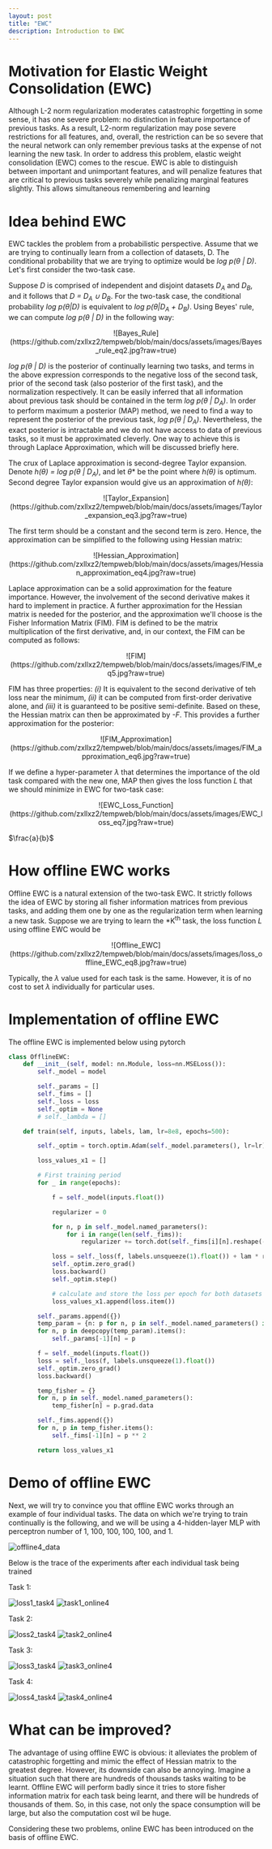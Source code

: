 ```yaml
---
layout: post
title: "EWC"
description: Introduction to EWC
---
```




Motivation for Elastic Weight Consolidation (EWC)
============
Although L-2 norm regularization moderates catastrophic forgetting in some sense, it has one severe problem: no distinction in feature importance
of previous tasks. As a result, L2-norm regularization may pose severe restrictions for all features, and, overall, the restriction can be so severe that the
neural network can only remember previous tasks at the expense of not learning the new task. In order to address this problem,
elastic weight consolidation (EWC) comes to the rescue. EWC is able to distinguish between important and unimportant features, and will
penalize features that are critical to previous tasks severely while penalizing marginal features slightly. This allows simultaneous remembering and learning



Idea behind EWC
============

EWC tackles the problem from a probabilistic perspective. Assume that we are trying to continually learn from a collection of datasets, D. The
conditional probability that we are trying to optimize would be *<span>log p(θ | D)</span>*. Let's first consider the two-task case.

Suppose *<span>D</span>* is comprised of independent and disjoint datasets *<span>D<sub>A</sub></span>* and
*<span>D<sub>B</sub></span>*, and it follows that *<span>D = D<sub>A</sub> ∪ D<sub>B</sub></span>*. For the 
two-task case, the conditional probability *<span>log p(θ|D)</span>* is equivalent to *<span>log p(θ|D<sub>A</sub> + D<sub>B</sub>)</span>*.
Using Beyes' rule, we can compute *<span>log p(θ | D)</span>* in the following way:

<p align="center">
![Bayes_Rule](https://github.com/zxllxz2/tempweb/blob/main/docs/assets/images/Bayes_rule_eq2.jpg?raw=true)
</p>

*<span>log p(θ | D)</span>* is the posterior of continually learning two tasks, and terms in the above expression
corresponds to the negative loss of the second task, prior of the second task (also posterior of the first task),
and the normalization respectively. It can be easily inferred that all information about previous task should be contained
in the term *<span>log p(θ | D<sub>A</sub>)</span>*. In order to perform maximum a posterior (MAP) method, we need to find 
a way to represent the posterior of the previous task, *<span>log p(θ | D<sub>A</sub>)</span>*. Nevertheless, the exact posterior is intractable and 
we do not have access to data of previous tasks, so it must be approximated cleverly. One way to achieve this is through Laplace 
Approximation, which will be discussed briefly here.

The crux of Laplace approximation is second-degree Taylor expansion. Denote *<span> h(θ) = log p(θ | D<sub>A</sub>)</span>*, and let *<span>θ*</span>* be the point where *<span>h(θ)</span>*
is optimum. Second degree Taylor expansion would give us an approximation of *<span>h(θ)</span>*:

<p align="center">
![Taylor_Expansion](https://github.com/zxllxz2/tempweb/blob/main/docs/assets/images/Taylor_expansion_eq3.jpg?raw=true)
</p>

The first term should be a constant and the second term is zero. Hence, the approximation can be simplified
to the following using Hessian matrix:

<p align="center">
![Hessian_Approximation](https://github.com/zxllxz2/tempweb/blob/main/docs/assets/images/Hessian_approximation_eq4.jpg?raw=true)
</p>

Laplace approximation can be a solid approximation for the feature importance. However, the involvement
of the second derivative makes it hard to implement in practice. A further approximation for the Hessian
matrix is needed for the posterior, and the approximation we'll choose is the Fisher Information Matrix (FIM).
FIM is defined to be the matrix multiplication of the first derivative, and, in our context, the FIM can be computed
as follows:

<p align="center">
![FIM](https://github.com/zxllxz2/tempweb/blob/main/docs/assets/images/FIM_eq5.jpg?raw=true)
</p>

FIM has three properties: *<span>(i)</span>* It is equivalent to the second derivative of teh loss near the 
minimum, *<span>(ii)</span>* it can be computed from first-order derivative alone, and *<span>(iii)</span>* it 
is guaranteed to be positive semi-definite. Based on these, the Hessian matrix can then be approximated by *<span>-F</span>*.
This provides a further approximation for the posterior:

<p align="center">
![FIM_Approximation](https://github.com/zxllxz2/tempweb/blob/main/docs/assets/images/FIM_approximation_eq6.jpg?raw=true)
</p>

If we define a hyper-parameter *<span>λ</span>* that determines the importance of the old task compared with the new one, 
MAP then gives the loss function *<span>L</span>* that we should minimize in EWC for two-task case:

<p align="center">
![EWC_Loss_Function](https://github.com/zxllxz2/tempweb/blob/main/docs/assets/images/EWC_loss_eq7.jpg?raw=true)
</p>

$\frac{a}{b}$


How offline EWC works
============

Offline EWC is a natural extension of the two-task EWC. It strictly follows the idea of EWC by storing all fisher information matrices from previous tasks,
and adding them one by one as the regularization term when learning a new task. Suppose we are trying to learn the *<span>K<sup>th</sup> task, the 
loss function *<span>L</span>* using offline EWC would be

<p align="center">
    ![Offline_EWC](https://github.com/zxllxz2/tempweb/blob/main/docs/assets/images/loss_offline_EWC_eq8.jpg?raw=true)
</p>

Typically, the *<span>λ</span>* value used for each task is the same. However, it is of no cost to set *<span>λ</span>*
individually for particular uses.


Implementation of offline EWC
============

The offline EWC is implemented below using pytorch

~~~python
class OfflineEWC:
    def __init__(self, model: nn.Module, loss=nn.MSELoss()):
        self._model = model

        self._params = []
        self._fims = []
        self._loss = loss
        self._optim = None
        # self._lambda = []

    def train(self, inputs, labels, lam, lr=8e8, epochs=500):

        self._optim = torch.optim.Adam(self._model.parameters(), lr=lr)

        loss_values_x1 = []

        # First training period
        for _ in range(epochs):

            f = self._model(inputs.float())

            regularizer = 0

            for n, p in self._model.named_parameters():
                for i in range(len(self._fims)):
                    regularizer += torch.dot(self._fims[i][n].reshape(-1), ((p - self._params[i][n]) ** 2).reshape(-1))

            loss = self._loss(f, labels.unsqueeze(1).float()) + lam * regularizer
            self._optim.zero_grad()
            loss.backward()
            self._optim.step()

            # calculate and store the loss per epoch for both datasets
            loss_values_x1.append(loss.item())

        self._params.append({})
        temp_param = {n: p for n, p in self._model.named_parameters() if p.requires_grad}
        for n, p in deepcopy(temp_param).items():
            self._params[-1][n] = p

        f = self._model(inputs.float())
        loss = self._loss(f, labels.unsqueeze(1).float())
        self._optim.zero_grad()
        loss.backward()

        temp_fisher = {}
        for n, p in self._model.named_parameters():
            temp_fisher[n] = p.grad.data

        self._fims.append({})
        for n, p in temp_fisher.items():
            self._fims[-1][n] = p ** 2

        return loss_values_x1
~~~

Demo of offline EWC
============

Next, we will try to convince you that offline EWC works through an example of four individual tasks. The data on which we're trying to train
continually is the following, and we will be using a 4-hidden-layer MLP with perceptron number of 1, 100, 100, 100, 100, and 1.

![offline4_data](https://github.com/zxllxz2/tempweb/blob/main/docs/assets/images/data_online4.png?raw=true)

Below is the trace of the experiments after each individual task being trained

Task 1:

![loss1_task4](https://github.com/zxllxz2/tempweb/blob/main/docs/assets/images/loss1_offline4.png?raw=true)
![task1_online4](https://github.com/zxllxz2/tempweb/blob/main/docs/assets/images/task1_offline4.png?raw=true)

Task 2:

![loss2_task4](https://github.com/zxllxz2/tempweb/blob/main/docs/assets/images/loss2_offline4.png?raw=true)
![task2_online4](https://github.com/zxllxz2/tempweb/blob/main/docs/assets/images/task2_offline4.png?raw=true)

Task 3:

![loss3_task4](https://github.com/zxllxz2/tempweb/blob/main/docs/assets/images/loss3_offline4.png?raw=true)
![task3_online4](https://github.com/zxllxz2/tempweb/blob/main/docs/assets/images/task3_offline4.png?raw=true)

Task 4:

![loss4_task4](https://github.com/zxllxz2/tempweb/blob/main/docs/assets/images/loss4_offline4.png?raw=true)
![task4_online4](https://github.com/zxllxz2/tempweb/blob/main/docs/assets/images/task4_offline4.png?raw=true)


What can be improved?
============

The advantage of using offline EWC is obvious: it alleviates the problem of catastrophic forgetting and mimic the effect
of Hessian matrix to the greatest degree. However, its downside can also be annoying. Imagine a situation such that there are hundreds of thousands
tasks waiting to be learnt. Offline EWC will perform badly since it tries to store fisher information matrix for each task being
learnt, and there will be hundreds of thousands of them. So, in this case, not only the space consumption will be large, but also the
computation cost wil be huge.

Considering these two problems, online EWC has been introduced on the basis of offline EWC.
